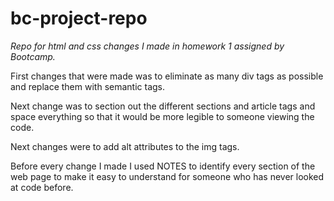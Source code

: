 # bc-project-repo

*Repo for html and css changes I made in homework 1 assigned by Bootcamp.*

First changes that were made was to eliminate as many div tags as possible and replace them with semantic tags.

Next change was to section out the different sections and article tags and space everything so that it would be more legible to someone viewing the code. 

Next changes were to add alt attributes to the img tags. 

Before every change I made I used NOTES to identify every section of the web page to make it easy to understand for someone who has never looked at code before. 